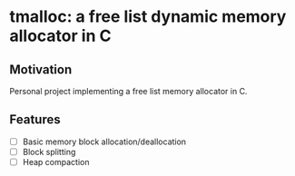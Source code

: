 # tmalloc: a free list dynamic memory allocator in C

## Motivation

Personal project implementing a free list memory allocator in C.

## Features

- [ ] Basic memory block allocation/deallocation
- [ ] Block splitting
- [ ] Heap compaction
